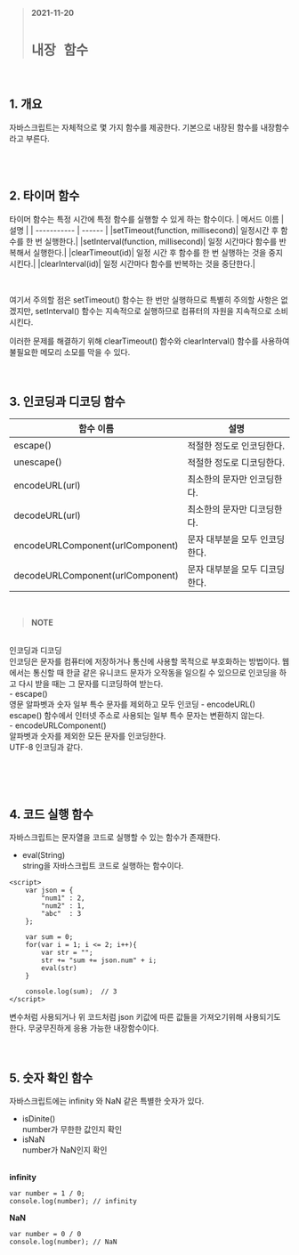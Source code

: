 > __2021-11-20__ <br/>
> # __`내장 함수`__
<br>

## 1. 개요
자바스크립트는 자체적으로 몇 가지 함수를 제공한다. 기본으로 내장된 함수를 내장함수라고 부른다. 

<br><br>

## 2. 타이머 함수
타이머 함수는 특정 시간에 특정 함수를 실행할 수 있게 하는 함수이다.
| 메서드 이름  | 설명  |
| ----------- | ------ |
|setTimeout(function, millisecond)| 일정시간 후 함수를 한 번 실행한다.|
|setInterval(function, millisecond)| 일정 시간마다 함수를 반복해서 실행한다.|
|clearTimeout(id)| 일정 시간 후 함수를 한 번 실행하는 것을 중지시킨다.|
|clearInterval(id)| 일정 시간마다 함수를 반복하는 것을 중단한다.|

<br>

여기서 주의할 점은 setTimeout() 함수는 한 번만 실행하므로 특별히 주의할 사항은 없겠지만, setInterval() 함수는 지속적으로 실행하므로 컴퓨터의 자원을 지속적으로 소비시킨다.<br>

이러한 문제를 해결하기 위해 clearTimeout() 함수와 clearInterval() 함수를 사용하여 불필요한 메모리 소모를 막을 수 있다.<br><br><br>

## 3. 인코딩과 디코딩 함수
| 함수 이름  | 설명  |
| ----------- | ------ |
| escape()| 적절한 정도로 인코딩한다.|
| unescape()| 적절한 정도로 디코딩한다.|
| encodeURL(url)| 최소한의 문자만 인코딩한다.|
| decodeURL(url)| 최소한의 문자만 디코딩한다.|
| encodeURLComponent(urlComponent)| 문자 대부분을 모두 인코딩한다.|
| decodeURLComponent(urlComponent)| 문자 대부분을 모두 디코딩한다.|

<br>

> __NOTE__
<br>
인코딩과 디코딩<br>
인코딩은 문자를 컴퓨터에 저장하거나 통신에 사용할 목적으로 부호화하는 방법이다. 웹에서는 통신할 때 한글 같은 유니코드 문자가 오작동을 일으킬 수 있으므로 인코딩을 하고 다시 받을 때는 그 문자를 디코딩하여 받는다.<br>
-  escape() <br>
영문 알파벳과 숫자 일부 특수 문자를 제외하고 모두 인코딩
- encodeURL() <br>
escape() 함수에서 인터넷 주소로 사용되는 일부 특수 문자는 변환하지 않는다.<br>
- encodeURLComponent() <br>
알파벳과 숫자를 제외한 모든 문자를 인코딩한다.<br>
UTF-8 인코딩과 같다. <br>

<br><br><br>

## 4. 코드 실행 함수
자바스크립트는 문자열을 코드로 실행할 수 있는 함수가 존재한다.<br>

- eval(String) <br>
string을 자바스크립트 코드로 실행하는 함수이다.<br>

```
<script>
    var json = {
        "num1" : 2,
        "num2" : 1,
        "abc"  : 3    
    };

    var sum = 0;
    for(var i = 1; i <= 2; i++){
        var str = "";
        str += "sum += json.num" + i;
        eval(str)
    }

    console.log(sum);  // 3
</script>
```

변수처럼 사용되거나 위 코드처럼 json 키값에 따른 값들을 가져오기위해 사용되기도 한다. 무궁무진하게 응용 가능한 내장함수이다.<br><br><br>

## 5. 숫자 확인 함수
자바스크립트에는 infinity 와 NaN 같은 특별한 숫자가 있다.

- isDinite() <br>
number가 무한한 값인지 확인
- isNaN<br>
number가 NaN인지 확인<br><br>

__infinity__
```
var number = 1 / 0;
console.log(number); // infinity
```

__NaN__
```
var number = 0 / 0
console.log(number); // NaN
```

